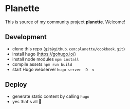 # Planette

This is source of my community project **planette**. Welcome!

## Development

- clone this repo (`git@github.com:planette/cookbook.git`)
- install hugo (https://gohugo.io/)
- install node modules `npm install`
- compile assets `npm run build`
- start Hugo webserver `hugo server -D -v`

## Deploy

- generate static content by calling `hugo`
- yes that's all :tada:

